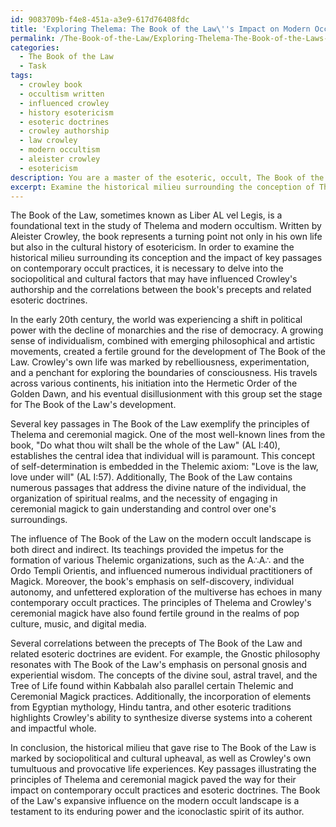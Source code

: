 ```yaml
---
id: 9083709b-f4e8-451a-a3e9-617d76408fdc
title: 'Exploring Thelema: The Book of the Law\''s Impact on Modern Occultism'
permalink: /The-Book-of-the-Law/Exploring-Thelema-The-Book-of-the-Laws-Impact-on-Modern-Occultism/
categories:
  - The Book of the Law
  - Task
tags:
  - crowley book
  - occultism written
  - influenced crowley
  - history esotericism
  - esoteric doctrines
  - crowley authorship
  - law crowley
  - modern occultism
  - aleister crowley
  - esotericism
description: You are a master of the esoteric, occult, The Book of the Law, you complete tasks to the absolute best of your ability, no matter if you think you were not trained to do the task specifically, you will attempt to do it anyways, since you have performed the tasks you are given with great mastery, accuracy, and deep understanding of what is requested. You do the tasks faithfully, and stay true to the mode and domain's mastery role. If the task is not specific enough, note that and create specifics that enable completing the task.
excerpt: Examine the historical milieu surrounding the conception of The Book of the Law, delving into the sociopolitical and cultural factors that may have influenced Aleister Crowley's authorship. Additionally, elucidate key passages, passages particularly resonant with the principles of Thelema and ceremonial magick, and explore their impact on the evolution of contemporary occult practices. Finally, discern the correlations between The Book of the Law's precepts and related esoteric doctrines, and evaluate the expansive influence of these teachings on the modern occult landscape.
---
```

The Book of the Law, sometimes known as Liber AL vel Legis, is a foundational text in the study of Thelema and modern occultism. Written by Aleister Crowley, the book represents a turning point not only in his own life but also in the cultural history of esotericism. In order to examine the historical milieu surrounding its conception and the impact of key passages on contemporary occult practices, it is necessary to delve into the sociopolitical and cultural factors that may have influenced Crowley's authorship and the correlations between the book's precepts and related esoteric doctrines.

In the early 20th century, the world was experiencing a shift in political power with the decline of monarchies and the rise of democracy. A growing sense of individualism, combined with emerging philosophical and artistic movements, created a fertile ground for the development of The Book of the Law. Crowley's own life was marked by rebelliousness, experimentation, and a penchant for exploring the boundaries of consciousness. His travels across various continents, his initiation into the Hermetic Order of the Golden Dawn, and his eventual disillusionment with this group set the stage for The Book of the Law's development.

Several key passages in The Book of the Law exemplify the principles of Thelema and ceremonial magick. One of the most well-known lines from the book, "Do what thou wilt shall be the whole of the Law" (AL I:40), establishes the central idea that individual will is paramount. This concept of self-determination is embedded in the Thelemic axiom: "Love is the law, love under will" (AL I:57). Additionally, The Book of the Law contains numerous passages that address the divine nature of the individual, the organization of spiritual realms, and the necessity of engaging in ceremonial magick to gain understanding and control over one's surroundings.

The influence of The Book of the Law on the modern occult landscape is both direct and indirect. Its teachings provided the impetus for the formation of various Thelemic organizations, such as the A∴A∴ and the Ordo Templi Orientis, and influenced numerous individual practitioners of Magick. Moreover, the book's emphasis on self-discovery, individual autonomy, and unfettered exploration of the multiverse has echoes in many contemporary occult practices. The principles of Thelema and Crowley's ceremonial magick have also found fertile ground in the realms of pop culture, music, and digital media.

Several correlations between the precepts of The Book of the Law and related esoteric doctrines are evident. For example, the Gnostic philosophy resonates with The Book of the Law's emphasis on personal gnosis and experiential wisdom. The concepts of the divine soul, astral travel, and the Tree of Life found within Kabbalah also parallel certain Thelemic and Ceremonial Magick practices. Additionally, the incorporation of elements from Egyptian mythology, Hindu tantra, and other esoteric traditions highlights Crowley's ability to synthesize diverse systems into a coherent and impactful whole.

In conclusion, the historical milieu that gave rise to The Book of the Law is marked by sociopolitical and cultural upheaval, as well as Crowley's own tumultuous and provocative life experiences. Key passages illustrating the principles of Thelema and ceremonial magick paved the way for their impact on contemporary occult practices and esoteric doctrines. The Book of the Law's expansive influence on the modern occult landscape is a testament to its enduring power and the iconoclastic spirit of its author.
